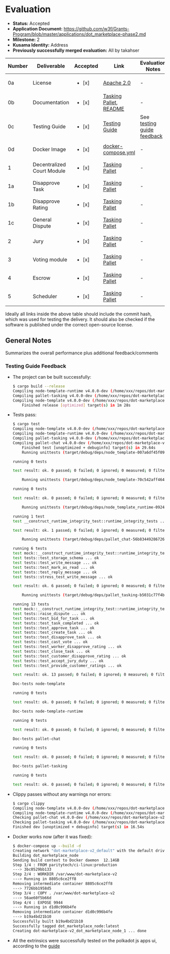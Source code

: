 # Evaluation

- **Status:** Accepted
- **Application Document:** https://github.com/w3f/Grants-Program/blob/master/applications/dot_marketplace-phase2.md
- **Milestone:** 2
- **Kusama Identity:** Address
- **Previously successfully merged evaluation:** All by takahser

| Number | Deliverable | Accepted | Link | Evaluation Notes |
| ------ | ----------- | -------- | ---- |----------------- |
| 0a | License | <ul><li>[x] </li></ul> | [Apache 2.0](https://github.com/WowLabz/tasking_backend/blob/242ac67fe656b145bea4ba6ec3f5e5485cce4a1c/LICENSE) | - |
| 0b | Documentation | <ul><li>[x] </li></ul> | [Tasking Pallet](https://github.com/WowLabz/dot-marketplace-v2/blob/cb86225088dc61cd00cc3019ab62235c97870037/pallets/pallet-tasking/src/lib.rs), [README](https://github.com/WowLabz/dot-marketplace-v2/blob/cb86225088dc61cd00cc3019ab62235c97870037/README.md) | - |
| 0c | Testing Guide | <ul><li>[x] </li></ul> | [Testing Guide](https://github.com/WowLabz/dot-marketplace-v2/blob/32ef80c34aa7741fb369a2a738c831ae778d181c/testing_guide.md) | See [testing guide feedback](#testing-guide-feedback) |
| 0d | Docker Image | <ul><li>[x] </li></ul> | [docker-compose.yml](https://github.com/WowLabz/dot_marketplace_docker/blob/03a3df03361d00522ca0fb168555310ad178a10f/docker-compose.yml) | - |
| 1 | Decentralized Court Module | <ul><li>[x] </li></ul> | [Tasking Pallet](https://github.com/WowLabz/dot-marketplace-v2/blob/Phase2_Milestone2/pallets/pallet-tasking/src/lib.rs) | - |
| 1a | Disapprove Task  | <ul><li>[x] </li></ul> | [Tasking Pallet](https://github.com/WowLabz/dot-marketplace-v2/blob/Phase2_Milestone2/pallets/pallet-tasking/src/lib.rs) | - |
| 1b | Disapprove Rating | <ul><li>[x] </li></ul> | [Tasking Pallet](https://github.com/WowLabz/dot-marketplace-v2/blob/Phase2_Milestone2/pallets/pallet-tasking/src/lib.rs) | - |
| 1c | General Dispute | <ul><li>[x] </li></ul> | [Tasking Pallet](https://github.com/WowLabz/dot-marketplace-v2/blob/Phase2_Milestone2/pallets/pallet-tasking/src/lib.rs) | - |
| 2 | Jury | <ul><li>[x] </li></ul> | [Tasking Pallet](https://github.com/WowLabz/dot-marketplace-v2/blob/Phase2_Milestone2/pallets/pallet-tasking/src/lib.rs) | - |
| 3 | Voting module | <ul><li>[x] </li></ul> | [Tasking Pallet](https://github.com/WowLabz/dot-marketplace-v2/blob/Phase2_Milestone2/pallets/pallet-tasking/src/lib.rs) | - |
| 4 | Escrow  | <ul><li>[x] </li></ul> | [Tasking Pallet](https://github.com/WowLabz/dot-marketplace-v2/blob/Phase2_Milestone2/pallets/pallet-tasking/src/lib.rs) | - |
| 5 | Scheduler | <ul><li>[x] </li></ul> | [Tasking Pallet](https://github.com/WowLabz/dot-marketplace-v2/blob/Phase2_Milestone2/pallets/pallet-tasking/src/lib.rs) | - |

Ideally all links inside the above table should include the commit hash,
which was used for testing the delivery. It should also be checked if the software is published under the correct open-source license.

## General Notes

Summarizes the overall performance plus additional feedback/comments

### Testing Guide Feedback

- The project can be built successfully:
    ```bash
    $ cargo build --release
    Compiling node-template-runtime v4.0.0-dev (/home/xxx/repos/dot-marketplace-v2/runtime)
    Compiling pallet-tasking v4.0.0-dev (/home/xxx/repos/dot-marketplace-v2/pallets/pallet-tasking)
    Compiling node-template v4.0.0-dev (/home/xxx/repos/dot-marketplace-v2/node)
        Finished release [optimized] target(s) in 1m 28s
    ```

- Tests pass:

    ```bash
    $ cargo test
    Compiling node-template v4.0.0-dev (/home/xxx/repos/dot-marketplace-v2/node)
    Compiling node-template-runtime v4.0.0-dev (/home/xxx/repos/dot-marketplace-v2/runtime)
    Compiling pallet-tasking v4.0.0-dev (/home/xxx/repos/dot-marketplace-v2/pallets/pallet-tasking)
    Compiling pallet-chat v4.0.0-dev (/home/xxx/repos/dot-marketplace-v2/pallets/pallet-chat)
        Finished test [unoptimized + debuginfo] target(s) in 29.64s
        Running unittests (target/debug/deps/node_template-007a6df45f0989e0)

    running 0 tests

    test result: ok. 0 passed; 0 failed; 0 ignored; 0 measured; 0 filtered out; finished in 0.00s

        Running unittests (target/debug/deps/node_template-70c542aff4642b97)

    running 0 tests

    test result: ok. 0 passed; 0 failed; 0 ignored; 0 measured; 0 filtered out; finished in 0.00s

        Running unittests (target/debug/deps/node_template_runtime-09248a89be2d40d8)

    running 1 test
    test __construct_runtime_integrity_test::runtime_integrity_tests ... ok

    test result: ok. 1 passed; 0 failed; 0 ignored; 0 measured; 0 filtered out; finished in 0.00s

        Running unittests (target/debug/deps/pallet_chat-56b834492867267d)

    running 6 tests
    test mock::__construct_runtime_integrity_test::runtime_integrity_tests ... ok
    test tests::test_storage_schema ... ok
    test tests::test_write_message ... ok
    test tests::test_mark_as_read ... ok
    test tests::test_reply_message ... ok
    test tests::stress_test_write_message ... ok

    test result: ok. 6 passed; 0 failed; 0 ignored; 0 measured; 0 filtered out; finished in 50.86s

        Running unittests (target/debug/deps/pallet_tasking-b5031c77f4bec62c)

    running 13 tests
    test mock::__construct_runtime_integrity_test::runtime_integrity_tests ... ok
    test tests::raise_dispute ... ok
    test tests::test_bid_for_task ... ok
    test tests::test_task_completed ... ok
    test tests::test_approve_task ... ok
    test tests::test_create_task ... ok
    test tests::test_disapprove_task ... ok
    test tests::test_cast_vote ... ok
    test tests::test_worker_disapprove_rating ... ok
    test tests::test_close_task ... ok
    test tests::test_customer_disapprove_rating ... ok
    test tests::test_accept_jury_duty ... ok
    test tests::test_provide_customer_ratings ... ok

    test result: ok. 13 passed; 0 failed; 0 ignored; 0 measured; 0 filtered out; finished in 0.01s

    Doc-tests node-template

    running 0 tests

    test result: ok. 0 passed; 0 failed; 0 ignored; 0 measured; 0 filtered out; finished in 0.00s

    Doc-tests node-template-runtime

    running 0 tests

    test result: ok. 0 passed; 0 failed; 0 ignored; 0 measured; 0 filtered out; finished in 0.00s

    Doc-tests pallet-chat

    running 0 tests

    test result: ok. 0 passed; 0 failed; 0 ignored; 0 measured; 0 filtered out; finished in 0.00s

    Doc-tests pallet-tasking

    running 0 tests

    test result: ok. 0 passed; 0 failed; 0 ignored; 0 measured; 0 filtered out; finished in 0.00s
    ```

- Clippy passes without any warnings nor errors:

    ```bash
    $ cargo clippy
    Compiling node-template v4.0.0-dev (/home/xxx/repos/dot-marketplace-v2/node)
    Compiling node-template-runtime v4.0.0-dev (/home/xxx/repos/dot-marketplace-v2/runtime)
    Checking pallet-chat v4.0.0-dev (/home/xxx/repos/dot-marketplace-v2/pallets/pallet-chat)
    Checking pallet-tasking v4.0.0-dev (/home/xxx/repos/dot-marketplace-v2/pallets/pallet-tasking)
    Finished dev [unoptimized + debuginfo] target(s) in 16.54s
    ```

- Docker works now (after it was fixed):

    ```bash
    $ docker-compose up --build -d
    Creating network "dot-marketplace-v2_default" with the default driver
    Building dot_marketplace_node
    Sending build context to Docker daemon  12.14GB
    Step 1/4 : FROM paritytech/ci-linux:production
    ---> 3bc0529bb133
    Step 2/4 : WORKDIR /var/www/dot-marketplace-v2
    ---> Running in 8805c6ce2ff8
    Removing intermediate container 8805c6ce2ff8
    ---> 7726bb1958d5
    Step 3/4 : COPY . /var/www/dot-marketplace-v2
    ---> 56ae60f5b66d
    Step 4/4 : EXPOSE 9944
    ---> Running in d1d0c996b4fe
    Removing intermediate container d1d0c996b4fe
    ---> b19a4bd21b10
    Successfully built b19a4bd21b10
    Successfully tagged dot_marketplace_node:latest
    Creating dot-marketplace-v2_dot_marketplace_node_1 ... done
    ```

- All the extrinsics were successfully tested on the polkadot js apps ui, according to the [guide](https://github.com/WowLabz/dot-marketplace-v2/blob/32ef80c34aa7741fb369a2a738c831ae778d181c/testing_guide.md#functional-guide-for-dot-marketplace)